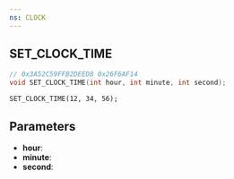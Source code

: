 ```yaml
---
ns: CLOCK
---
```

## SET_CLOCK_TIME

```c
// 0x3A52C59FFB2DEED8 0x26F6AF14
void SET_CLOCK_TIME(int hour, int minute, int second);
```

```
SET_CLOCK_TIME(12, 34, 56);
```

## Parameters
* **hour**:
* **minute**:
* **second**:
